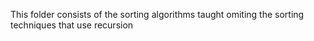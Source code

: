 This folder consists of the sorting algorithms taught omiting the sorting techniques that use recursion
